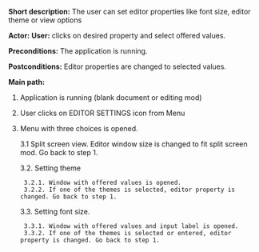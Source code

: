 **Short description:** The user can set editor properties like font size, editor theme or view options

**Actor:**
	**User:** clicks on desired property and select offered values.

**Preconditions:** The application is running.

**Postconditions:** Editor properties are changed to selected values.

**Main path:**
1. Application is running (blank document or editing mod)
2. User clicks on EDITOR SETTINGS icon from Menu
3. Menu with three choices is opened.
    
    3.1 Split screen view. Editor window size is changed to fit split screen mod. Go back to step 1.
    
    3.2. Setting theme
    
        3.2.1. Window with offered values is opened.
        3.2.2. If one of the themes is selected, editor property is changed. Go back to step 1.

    3.3. Setting font size.
    
        3.3.1. Window with offered values and input label is opened.
        3.3.2. If one of the themes is selected or entered, editor property is changed. Go back to step 1.